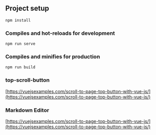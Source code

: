 ## Project setup
```
npm install
```

### Compiles and hot-reloads for development
```
npm run serve
```

### Compiles and minifies for production
```
npm run build
```

### top-scroll-button

[https://vuejsexamples.com/scroll-to-page-top-button-with-vue-js/](https://vuejsexamples.com/scroll-to-page-top-button-with-vue-js/)

### Markdown Editor
[https://vuejsexamples.com/scroll-to-page-top-button-with-vue-js/](https://vuejsexamples.com/scroll-to-page-top-button-with-vue-js/)
